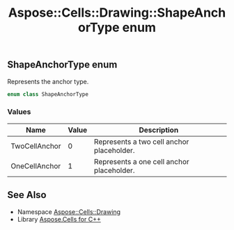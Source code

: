 ﻿---
title: Aspose::Cells::Drawing::ShapeAnchorType enum
linktitle: ShapeAnchorType
second_title: Aspose.Cells for C++ API Reference
description: 'Aspose::Cells::Drawing::ShapeAnchorType enum. Represents the anchor type in C++.'
type: docs
weight: 11200
url: /cpp/aspose.cells.drawing/shapeanchortype/
---
## ShapeAnchorType enum


Represents the anchor type.

```cpp
enum class ShapeAnchorType
```

### Values

| Name | Value | Description |
| --- | --- | --- |
| TwoCellAnchor | 0 | Represents a two cell anchor placeholder. |
| OneCellAnchor | 1 | Represents a one cell anchor placeholder. |

## See Also

* Namespace [Aspose::Cells::Drawing](../)
* Library [Aspose.Cells for C++](../../)
